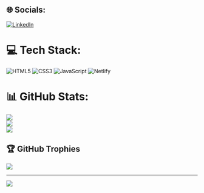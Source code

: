 
## 🌐 Socials:
[![LinkedIn](https://img.shields.io/badge/LinkedIn-%230077B5.svg?logo=linkedin&logoColor=white)](https://linkedin.com/in/https://www.linkedin.com/in/himanshukalal75451/) 

# 💻 Tech Stack:
![HTML5](https://img.shields.io/badge/html5-%23E34F26.svg?style=for-the-badge&logo=html5&logoColor=white) ![CSS3](https://img.shields.io/badge/css3-%231572B6.svg?style=for-the-badge&logo=css3&logoColor=white) ![JavaScript](https://img.shields.io/badge/javascript-%23323330.svg?style=for-the-badge&logo=javascript&logoColor=%23F7DF1E) ![Netlify](https://img.shields.io/badge/netlify-%23000000.svg?style=for-the-badge&logo=netlify&logoColor=#00C7B7)
# 📊 GitHub Stats:
![](https://github-readme-stats.vercel.app/api?username=himanshu75451&theme=dark&hide_border=false&include_all_commits=true&count_private=true)<br/>
![](https://github-readme-streak-stats.herokuapp.com/?user=himanshu75451&theme=dark&hide_border=false)<br/>
![](https://github-readme-stats.vercel.app/api/top-langs/?username=himanshu75451&theme=dark&hide_border=false&include_all_commits=true&count_private=true&layout=compact)

## 🏆 GitHub Trophies
![](https://github-profile-trophy.vercel.app/?username=himanshu75451&theme=radical&no-frame=false&no-bg=false&margin-w=4)

---
[![](https://visitcount.itsvg.in/api?id=himanshu75451&icon=0&color=0)](https://visitcount.itsvg.in)

<!-- Proudly created with GPRM ( https://gprm.itsvg.in ) -->
